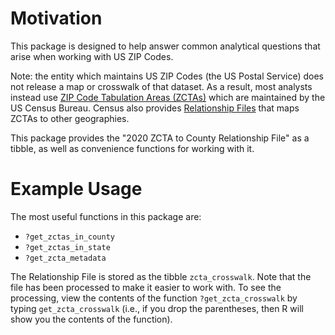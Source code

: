 # Motivation

This package is designed to help answer common analytical questions that arise
when working with US ZIP Codes.

Note: the entity which maintains US ZIP Codes (the US Postal
Service) does not release a map or crosswalk of that dataset. As a result, most
analysts instead use [ZIP Code Tabulation Areas (ZCTAs)](https://www.census.gov/programs-surveys/geography/guidance/geo-areas/zctas.html) which
are maintained by the US Census Bureau. Census
also provides [Relationship Files](https://www.census.gov/geographies/reference-files/time-series/geo/relationship-files.2020.html#zcta) that maps ZCTAs to other geographies.

This package provides the "2020 ZCTA to County Relationship File" as a tibble, as well as convenience functions for working with it.

# Example Usage

The most useful functions in this package are:

 * `?get_zctas_in_county`
 * `?get_zctas_in_state`
 * `?get_zcta_metadata`

The Relationship File is stored as the tibble `zcta_crosswalk`. Note that the file has been processed to make it easier to work with. To see the processing,
view the contents of the function `?get_zcta_crosswalk` by typing
`get_zcta_crosswalk` (i.e., if you drop the parentheses, then R will show you the contents of the function).
